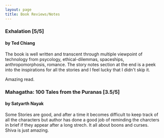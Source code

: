 ```yaml
---
layout: page
title: Book Reviews/Notes
---
```



### Exhalation [5/5]

#### by Ted Chiang

The book is well written and transcent through multiple viewpoint of technology from psycology, ethical-dilemmas, spaceships, anthropomorphosis, romance. The story notes section at the end is a peek into the inspirations for all the stories and I feel lucky that I didn't skip it. 

Amazing read.

### Mahagatha: 100 Tales from the Puranas [3.5/5]

#### by Satyarth Nayak

Some Stories are good, and after a time it becomes difficult to keep track of all the characters but author has done a good job of reminding the charcters in brief if they appear after a long strech. It all about boons and curses.
Shiva is just amazing.



